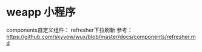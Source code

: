 # weapp 小程序
components自定义组件：
refresher下拉刷新 参考：https://github.com/skyvow/wux/blob/master/docs/components/refresher.md
